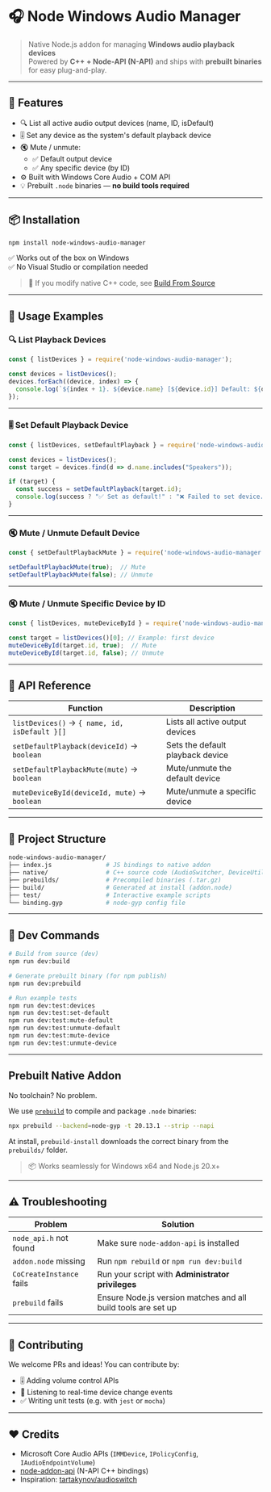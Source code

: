 # 🎧 Node Windows Audio Manager

> Native Node.js addon for managing **Windows audio playback devices**  
> Powered by **C++ + Node-API (N-API)** and ships with **prebuilt binaries** for easy plug-and-play.

---

## 🚀 Features

- 🔍 List all active audio output devices (name, ID, isDefault)
- 🎚️ Set any device as the system's default playback device
- 🔇 Mute / unmute:
  - ✅ Default output device
  - ✅ Any specific device (by ID)
- ⚙️ Built with Windows Core Audio + COM API
- 💡 Prebuilt `.node` binaries — **no build tools required**

---

## 📦 Installation

```bash
npm install node-windows-audio-manager
```

✅ Works out of the box on Windows  
✅ No Visual Studio or compilation needed

> 💬 If you modify native C++ code, see [Build From Source](#prebuilt-native-addon)

---

## 🧠 Usage Examples

### 🔍 List Playback Devices

```js
const { listDevices } = require('node-windows-audio-manager');

const devices = listDevices();
devices.forEach((device, index) => {
  console.log(`${index + 1}. ${device.name} [${device.id}] Default: ${device.isDefault}`);
});
```

---

### 🎚️ Set Default Playback Device

```js
const { listDevices, setDefaultPlayback } = require('node-windows-audio-manager');

const devices = listDevices();
const target = devices.find(d => d.name.includes("Speakers"));

if (target) {
  const success = setDefaultPlayback(target.id);
  console.log(success ? "✅ Set as default!" : "❌ Failed to set device.");
}
```

---

### 🔇 Mute / Unmute Default Device

```js
const { setDefaultPlaybackMute } = require('node-windows-audio-manager');

setDefaultPlaybackMute(true);  // Mute
setDefaultPlaybackMute(false); // Unmute
```

---

### 🔇 Mute / Unmute Specific Device by ID

```js
const { listDevices, muteDeviceById } = require('node-windows-audio-manager');

const target = listDevices()[0]; // Example: first device
muteDeviceById(target.id, true);  // Mute
muteDeviceById(target.id, false); // Unmute
```

---

## 📘 API Reference

| Function | Description |
|----------|-------------|
| `listDevices()` → `{ name, id, isDefault }[]` | Lists all active output devices |
| `setDefaultPlayback(deviceId)` → `boolean` | Sets the default playback device |
| `setDefaultPlaybackMute(mute)` → `boolean` | Mute/unmute the default device |
| `muteDeviceById(deviceId, mute)` → `boolean` | Mute/unmute a specific device |

---

## 📂 Project Structure

```bash
node-windows-audio-manager/
├── index.js               # JS bindings to native addon
├── native/                # C++ source code (AudioSwitcher, DeviceUtils)
├── prebuilds/             # Precompiled binaries (.tar.gz)
├── build/                 # Generated at install (addon.node)
├── test/                  # Interactive example scripts
└── binding.gyp            # node-gyp config file
```

---

## 🧪 Dev Commands

```bash
# Build from source (dev)
npm run dev:build

# Generate prebuilt binary (for npm publish)
npm run dev:prebuild

# Run example tests
npm run dev:test:devices
npm run dev:test:set-default
npm run dev:test:mute-default
npm run dev:test:unmute-default
npm run dev:test:mute-device
npm run dev:test:unmute-device
```

---

## Prebuilt Native Addon

No toolchain? No problem.

We use [`prebuild`](https://github.com/prebuild/prebuild) to compile and package `.node` binaries:

```bash
npx prebuild --backend=node-gyp -t 20.13.1 --strip --napi
```

At install, `prebuild-install` downloads the correct binary from the `prebuilds/` folder.

> 📦 Works seamlessly for Windows x64 and Node.js 20.x+

---

## ⚠️ Troubleshooting

| Problem                            | Solution                                                              |
|-----------------------------------|-----------------------------------------------------------------------|
| `node_api.h` not found            | Make sure `node-addon-api` is installed                              |
| `addon.node` missing              | Run `npm rebuild` or `npm run dev:build`                             |
| `CoCreateInstance` fails          | Run your script with **Administrator privileges**                    |
| `prebuild` fails                  | Ensure Node.js version matches and all build tools are set up        |

---

## 🙌 Contributing

We welcome PRs and ideas! You can contribute by:

- 🎚️ Adding volume control APIs
- 🔁 Listening to real-time device change events
- ✅ Writing unit tests (e.g. with `jest` or `mocha`)

---

## ❤️ Credits

- Microsoft Core Audio APIs (`IMMDevice`, `IPolicyConfig`, `IAudioEndpointVolume`)
- [node-addon-api](https://github.com/nodejs/node-addon-api) (N-API C++ bindings)
- Inspiration: [tartakynov/audioswitch](https://github.com/tartakynov/audioswitch)
